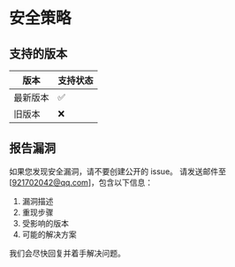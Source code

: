 # 安全策略

## 支持的版本

| 版本 | 支持状态 |
| --- | --- |
| 最新版本 | :white_check_mark: |
| 旧版本 | :x: |

## 报告漏洞

如果您发现安全漏洞，请不要创建公开的 issue。
请发送邮件至 [921702042@qq.com]，包含以下信息：

1. 漏洞描述
2. 重现步骤
3. 受影响的版本
4. 可能的解决方案

我们会尽快回复并着手解决问题。 